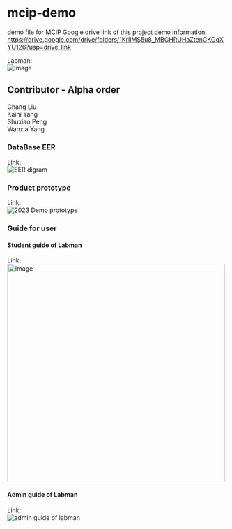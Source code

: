 # mcip-demo
demo file for MCIP 
Google drive link of this project demo information:   
https://drive.google.com/drive/folders/1KrlIMS5u8_MBGHRUHaZtenGKGqXYU126?usp=drive_link

Labman:    
![image](https://github.com/DonaldPeng-ShuxiaoPeng/mcip-demo/assets/106217385/348a33bb-be82-4b7c-9950-b89c6cd30371)

## Contributor - Alpha order
Chang Liu  
Kaini Yang  
Shuxiao Peng  
Wanxia Yang  


### DataBase EER 
Link:  
![EER digram](https://github.com/DonaldPeng-ShuxiaoPeng/mcip-demo/assets/106217385/77ba8b27-135a-4033-a3df-3bb4a5a96bb2)

### Product prototype
Link:   
![2023 Demo prototype](https://github.com/DonaldPeng-ShuxiaoPeng/mcip-demo/assets/106217385/da85a3c9-ab50-48e9-9354-2eb57eeab243)

### Guide for user
#### Student guide of Labman 
Link:  
<img src="https://github.com/DonaldPeng-ShuxiaoPeng/mcip-demo/assets/106217385/1e14cf5e-8db8-4fe0-97b2-e314329ef873" alt="Image" width="500" height="500">

#### Admin guide of Labman 
Link:  
![admin guide of labman](https://github.com/DonaldPeng-ShuxiaoPeng/mcip-demo/assets/106217385/c38b6923-e4f1-4e89-91cc-be7d7b481226)
